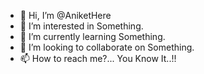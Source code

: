 - 👋 Hi, I’m @AniketHere
- 👀 I’m interested in Something.
- 🌱 I’m currently learning Something.
- 💞️ I’m looking to collaborate on Something.
- 📫 How to reach me?... You Know It..!!

<!---
AniketHere/AniketHere is a ✨ special ✨ repository because its `README.md` (this file) appears on your GitHub profile.
You can click the Preview link to take a look at your changes.
--->
